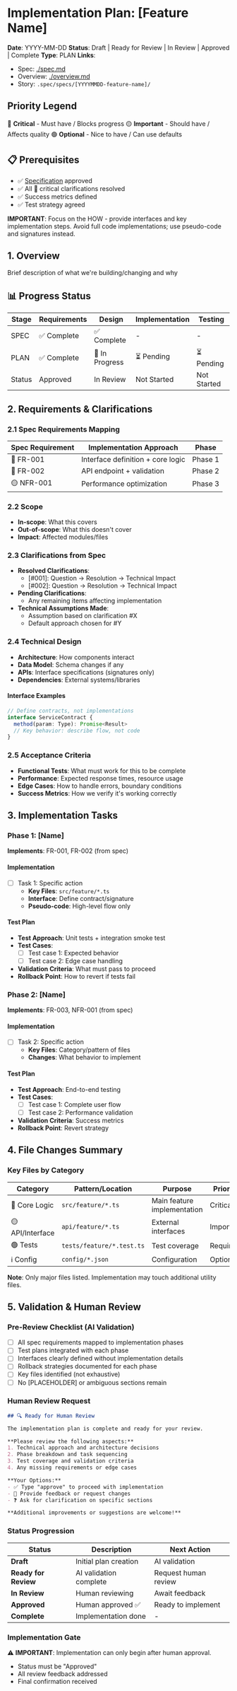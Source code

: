 # Implementation Plan: [Feature Name]

**Date**: YYYY-MM-DD
**Status**: Draft | Ready for Review | In Review | Approved | Complete
**Type**: PLAN
**Links**:
  - Spec: [./spec.md](./spec.md)
  - Overview: [./overview.md](./overview.md)
  - Story: `.spec/specs/[YYYYMMDD-feature-name]/`

## Priority Legend
🔴 **Critical** - Must have / Blocks progress
🟡 **Important** - Should have / Affects quality
🟢 **Optional** - Nice to have / Can use defaults

## 📋 Prerequisites
- ✅ [Specification](./spec.md) approved
- ✅ All 🔴 critical clarifications resolved
- ✅ Success metrics defined
- ✅ Test strategy agreed

**IMPORTANT**: Focus on the HOW - provide interfaces and key implementation steps. Avoid full code implementations; use pseudo-code and signatures instead.

## 1. Overview
Brief description of what we're building/changing and why

## 📊 Progress Status
| Stage  | Requirements | Design        | Implementation | Testing     |
| ------ | ------------ | ------------- | -------------- | ----------- |
| SPEC   | ✅ Complete   | ✅ Complete    | -              | -           |
| PLAN   | ✅ Complete   | 🔄 In Progress | ⏳ Pending      | ⏳ Pending   |
| Status | Approved     | In Review     | Not Started    | Not Started |

## 2. Requirements & Clarifications

### 2.1 Spec Requirements Mapping
| Spec Requirement | Implementation Approach           | Phase   |
| ---------------- | --------------------------------- | ------- |
| 🔴 FR-001         | Interface definition + core logic | Phase 1 |
| 🔴 FR-002         | API endpoint + validation         | Phase 2 |
| 🟡 NFR-001        | Performance optimization          | Phase 3 |

### 2.2 Scope
- **In-scope**: What this covers
- **Out-of-scope**: What this doesn't cover
- **Impact**: Affected modules/files

### 2.3 Clarifications from Spec
- **Resolved Clarifications**:
  - [#001]: Question → Resolution → Technical Impact
  - [#002]: Question → Resolution → Technical Impact
- **Pending Clarifications**:
  - Any remaining items affecting implementation
- **Technical Assumptions Made**:
  - Assumption based on clarification #X
  - Default approach chosen for #Y

### 2.4 Technical Design
- **Architecture**: How components interact
- **Data Model**: Schema changes if any
- **APIs**: Interface specifications (signatures only)
- **Dependencies**: External systems/libraries

#### Interface Examples
```typescript
// Define contracts, not implementations
interface ServiceContract {
  method(param: Type): Promise<Result>
  // Key behavior: describe flow, not code
}
```

### 2.5 Acceptance Criteria
- **Functional Tests**: What must work for this to be complete
- **Performance**: Expected response times, resource usage
- **Edge Cases**: How to handle errors, boundary conditions
- **Success Metrics**: How we verify it's working correctly

## 3. Implementation Tasks

### Phase 1: [Name]
**Implements**: FR-001, FR-002 (from spec)

#### Implementation
- [ ] Task 1: Specific action
  - **Key Files**: `src/feature/*.ts`
  - **Interface**: Define contract/signature
  - **Pseudo-code**: High-level flow only

#### Test Plan
- **Test Approach**: Unit tests + integration smoke test
- **Test Cases**:
  - [ ] Test case 1: Expected behavior
  - [ ] Test case 2: Edge case handling
- **Validation Criteria**: What must pass to proceed
- **Rollback Point**: How to revert if tests fail

### Phase 2: [Name]
**Implements**: FR-003, NFR-001 (from spec)

#### Implementation
- [ ] Task 2: Specific action
  - **Key Files**: Category/pattern of files
  - **Changes**: What behavior to implement

#### Test Plan
- **Test Approach**: End-to-end testing
- **Test Cases**:
  - [ ] Test case 1: Complete user flow
  - [ ] Test case 2: Performance validation
- **Validation Criteria**: Success metrics
- **Rollback Point**: Revert strategy

## 4. File Changes Summary

### Key Files by Category
| Category        | Pattern/Location          | Purpose                     | Priority  |
| --------------- | ------------------------- | --------------------------- | --------- |
| 🔴 Core Logic    | `src/feature/*.ts`        | Main feature implementation | Critical  |
| 🟡 API/Interface | `api/feature/*.ts`        | External interfaces         | Important |
| 🟢 Tests         | `tests/feature/*.test.ts` | Test coverage               | Required  |
| ℹ️ Config        | `config/*.json`           | Configuration               | Optional  |

**Note**: Only major files listed. Implementation may touch additional utility files.

## 5. Validation & Human Review

### Pre-Review Checklist (AI Validation)
- [ ] All spec requirements mapped to implementation phases
- [ ] Test plans integrated with each phase
- [ ] Interfaces clearly defined without implementation details
- [ ] Rollback strategies documented for each phase
- [ ] Key files identified (not exhaustive)
- [ ] No [PLACEHOLDER] or ambiguous sections remain

### Human Review Request
```markdown
## 🔍 Ready for Human Review

The implementation plan is complete and ready for your review.

**Please review the following aspects:**
1. Technical approach and architecture decisions
2. Phase breakdown and task sequencing
3. Test coverage and validation criteria
4. Any missing requirements or edge cases

**Your Options:**
- ✅ Type "approve" to proceed with implementation
- 💭 Provide feedback or request changes
- ❓ Ask for clarification on specific sections

**Additional improvements or suggestions are welcome!**
```

### Status Progression
| Status               | Description            | Next Action          |
| -------------------- | ---------------------- | -------------------- |
| **Draft**            | Initial plan creation  | AI validation        |
| **Ready for Review** | AI validation complete | Request human review |
| **In Review**        | Human reviewing        | Await feedback       |
| **Approved**         | Human approved ✅       | Ready to implement   |
| **Complete**         | Implementation done    | -                    |

### Implementation Gate
⚠️ **IMPORTANT**: Implementation can only begin after human approval.
- Status must be "Approved"
- All review feedback addressed
- Final confirmation received
